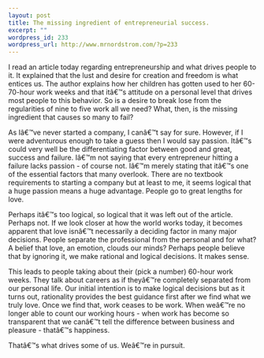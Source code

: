 ```yaml
--- 
layout: post
title: The missing ingredient of entrepreneurial success.
excerpt: ""
wordpress_id: 233
wordpress_url: http://www.mrnordstrom.com/?p=233
---
```

<p>I read an article today regarding entrepreneurship and what drives people to it. It explained that the lust and desire for creation and freedom is what entices us. The author explains how her children has gotten used to her 60-70-hour work weeks and that itâ€™s attitude on a personal level that drives most people to this behavior. So is a desire to break lose from the regularities of nine to five work all we need? What, then, is the missing ingredient that causes so many to fail?</p>

<p>As Iâ€™ve never started a company, I canâ€™t say for sure. However, if I were adventurous enough to take a guess then I would say passion. Itâ€™s could very well be the differentiating factor between good and great, success and failure. Iâ€™m not saying that every entrepreneur hitting a failure lacks passion - of course not. Iâ€™m merely stating that itâ€™s one of the essential factors that many overlook. There are no textbook requirements to starting a company but at least to me, it seems logical that a huge passion means a huge advantage. People go to great lengths for love.</p>

<p>Perhaps itâ€™s too logical, so logical that it was left out of the article. Perhaps not. If we look closer at how the world works today, it becomes apparent that love isnâ€™t necessarily a deciding factor in many major decisions. People separate the professional from the personal and for what? A belief that love, an emotion, clouds our minds? Perhaps people believe that by ignoring it, we make rational and logical decisions. It makes sense.</p>

<p>This leads to people taking about their (pick a number) 60-hour work weeks. They talk about careers as if theyâ€™re completely separated from our personal life. Our initial intention is to make logical decisions but as it turns out, rationality provides the best guidance first after we find what we truly love. Once we find that, work ceases to be work. When weâ€™re no longer able to count our working hours - when work has become so transparent that we canâ€™t tell the difference between business and pleasure - thatâ€™s happiness. 

<p>Thatâ€™s what drives some of us. Weâ€™re in pursuit.</p>
